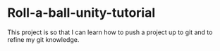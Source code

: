 # Roll-a-ball-unity-tutorial
This project is so that I can learn how to push a project up to git and to refine my git knowledge.
